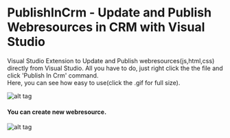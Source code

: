 # PublishInCrm - Update and Publish Webresources in CRM with Visual Studio
Visual Studio Extension to Update and Publish webresources(js,html,css) directly from Visual Studio. All you have to do, just right click the the file and click 'Publish In Crm' command.
</br>Here, you can see how easy to use(click the .gif for full size).

![alt tag](https://raw.githubusercontent.com/cemyabansu/PublishInCrmVs2013/master/gifs/howtouse.gif)

#### You can create new webresource.

![alt tag](https://raw.githubusercontent.com/cemyabansu/PublishInCrmVs2013/master/gifs/howtocreate.gif)
